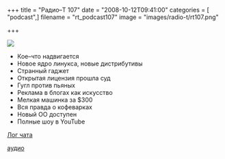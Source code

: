 +++
title = "Радио–Т 107"
date = "2008-10-12T09:41:00"
categories = [ "podcast",]
filename = "rt_podcast107"
image = "images/radio-t/rt107.png"

+++

![](https://radio-t.com/images/radio-t/rt107.png)

- Кое–что надвигается
- Новое ядро линукса, новые дистрибутивы
- Странный гаджет
- Открытая лицензия прошла суд
- Гугл против пьяных
- Реклама в блогах как искусство
- Мелкая машинка за $300
- Вся правда о кофеварках
- Новый ОО доступен
- Полные шоу в YouTube

[Лог чата](http://chat.radio-t.com/logs/radio-t-107.html)

[аудио](https://cdn.radio-t.com/rt_podcast107.mp3)
<audio src="https://cdn.radio-t.com/rt_podcast107.mp3" preload="none"></audio>
